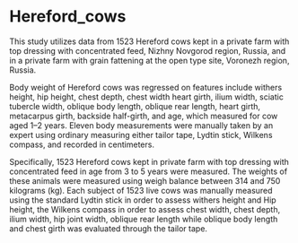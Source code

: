 # Hereford_cows

This study utilizes data from 1523 Hereford cows kept in a private farm with top dressing with concentrated feed, Nizhny Novgorod region, Russia, and in a private farm with grain fattening at the open type site, Voronezh region, Russia.

Body weight of Hereford cows was regressed on features include withers height, hip height, chest depth, chest width heart girth, ilium width, sciatic tubercle width, oblique body length, oblique rear length, heart girth, metacarpus girth, backside half-girth, and age, which measured for cow aged 1–2 years. Eleven body measurements were manually taken by an expert using ordinary measuring either tailor tape, Lydtin stick, Wilkens compass, and recorded in centimeters.

Specifically, 1523 Hereford cows kept in private farm with top dressing with concentrated feed in age from 3 to 5 years were measured. The weights of these animals were measured using weigh balance between 314 and 750 kilograms (kg). Each subject of 1523 live cows was manually measured using the standard Lydtin stick in order to assess withers height and Hip height, the Wilkens compass in order to assess chest width, chest depth, ilium width, hip joint width, oblique rear length while oblique body length and chest girth was evaluated through the tailor tape.
